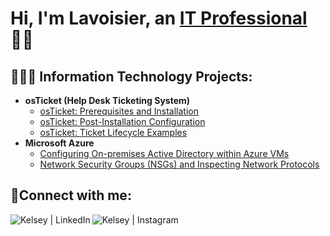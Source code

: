 <h1>Hi, I'm Lavoisier, an <a href="https://linkedin.com/in/voiscornerstone">IT Professional</a> 👋🏾</h1>

<h2>👨🏾‍💻 Information Technology Projects:</h2>

- <b>osTicket (Help Desk Ticketing System)</b>
  - [osTicket: Prerequisites and Installation](https://github.com/cornerstonian/osticket-prereqs)
  - [osTicket: Post-Installation Configuration](https://github.com/cornerstonian/post-install-config)
  - [osTicket: Ticket Lifecycle Examples](https://github.com/cornerstonian/osTicket-lifecycle)
- <b>Microsoft Azure</b>
  - [Configuring On-premises Active Directory within Azure VMs](https://github.com/cornerstonian/configure-ad)
  - [Network Security Groups (NSGs) and Inspecting Network Protocols](https://github.com/cornerstonian/azure-network-protocols)

<h2>📱Connect with me:</h2>

[<img align="left" alt="Kelsey | LinkedIn" src="https://img.shields.io/badge/LinkedIn-0077B5?style=for-the-badge&logo=linkedin&logoColor=white" />][linkedin]
[<img align="left" alt="Kelsey | Instagram" src="https://img.shields.io/badge/Instagram-E4405F?style=for-the-badge&logo=instagram&logoColor=white" />][instagram]

[linkedin]: https://linkedin.com/in/voiscornerstone
[instagram]: https://www.instagram.com/voiscornerstone

